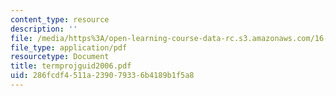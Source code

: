 ```yaml
---
content_type: resource
description: ''
file: /media/https%3A/open-learning-course-data-rc.s3.amazonaws.com/16-423j-aerospace-biomedical-and-life-support-engineering-spring-2006/286fcdf4511a239079336b4189b1f5a8_termprojguid2006.pdf
file_type: application/pdf
resourcetype: Document
title: termprojguid2006.pdf
uid: 286fcdf4-511a-2390-7933-6b4189b1f5a8
---
```


